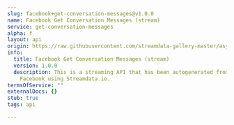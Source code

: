 ```yaml
---
slug: facebook+get-conversation-messages@v1.0.0
name: Facebook Get Conversation Messages (stream)
service: get-conversation-messages
alpha: f
layout: api
origin: https://raw.githubusercontent.com/streamdata-gallery-master/asyncapi/master/_listings/facebook/facebook-get-conversation-messages-stream-async.md
info:
  title: Facebook Get Conversation Messages (stream)
  version: 1.0.0
  description: This is a streaming API that has been autogenerated from the
    Facebook using Streamdata.io.
termsOfService: ""
externalDocs: {}
stub: true
tags: api

---
```

